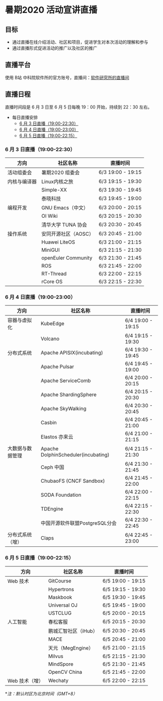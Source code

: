 # 暑期2020 活动宣讲直播

## 目标

- 通过直播在线介绍活动、社区和项目，促进学生对本次活动的理解和参与
- 通过直播形式促进活动的推广以及社区的推广

## 直播平台

使用 B站 中科院软件所的官方账号，直播间：[软件研究所的直播间](https://live.bilibili.com/22221041)

## 直播日程

直播时间段是 6 月 3 日至 6 月 5 日每晚 19：00 开始，持续到 22：30 左右。

- 每日直播安排
  - [6 月 3 日直播（19:00-22:30）](#6-月-3-日直播1900-2230)
  - [6 月 4 日直播（19:00-23:00）](#6-月-4-日直播1900-2300)
  - [6 月 5 日直播（19:00-22:15）](#6-月-5-日直播1900-2215)

### 6 月 3 日直播（19:00-22:30）

| 方向      | 社区名称                             | 直播时间           |
|----------|-------------------------------------|-------------------|
| 活动组委会 | 暑期2020 组委会                       | 6/3 19:00 - 19:15 |
| 内核与编译器 | Linux内核之旅                      | 6/3 19:15 - 19:30 |
|          | Simple-XX                           | 6/3 19:30 - 19:45 |
|          | 泰晓科技                             | 6/3 19:45 - 19:00 |
| 编程开发   | GNU Emacs（中文）                    | 6/3 20:00 - 20:15 |
|          | OI Wiki                             | 6/3 20:15 - 20:30 |
|          | 清华大学 TUNA 协会                    | 6/3 20:30 - 20:45 |
| 操作系统   | 安同开源社区（AOSC）                  | 6/3 20:45 - 21:00 |
|          | Huawei LiteOS                       | 6/3 21:00 - 21:15 |
|          | MiniGUI                             | 6/3 21:15 - 21:30 |
|          | openEuler Community                 | 6/3 21:30 - 21:45 |
|          | ROS                                 | 6/3 21:45 - 22:00 |
|          | RT-Thread                           | 6/3 22:00 - 22:15 |
|          | rCore OS                            | 6/3 22:15 - 22:30 |

### 6 月 4 日直播（19:00-23:00）

| 方向      | 社区名称                             | 直播时间           |
|----------|-------------------------------------|-------------------|
| 容器与虚拟化   | KubeEdge                        | 6/4 19:00 - 19:15 |
|          | Volcano                             | 6/4 19:15 - 19:30 |
| 分布式系统    | Apache APISIX(incubating)        | 6/4 19:30 - 19:45 |
|          | Apache Pulsar                       | 6/4 19:45 - 19:00 |
|          | Apache ServiceComb                  | 6/4 20:00 - 20:15 |
|          | Apache ShardingSphere               | 6/4 20:15 - 20:30 |
|          | Apache SkyWalking                   | 6/4 20:30 - 20:45 |
|          | Casbin                              | 6/4 20:45 - 21:00 |
|          | Elastos 亦来云                       | 6/4 21:00 - 21:15 |
| 大数据与数据管理 | Apache DolphinScheduler(incubating) | 6/4 21:15 - 21:30 |
|          | Ceph 中国                            | 6/4 21:30 - 21:45 |
|          | ChubaoFS (CNCF Sandbox)             | 6/4 21:45 - 22:00 |
|          | SODA Foundation                     | 6/4 22:00 - 22:15 |
|          | TDEngine                            | 6/4 22:15 - 22:30 |
|          | 中国开源软件联盟PostgreSQL分会          | 6/4 22:30 - 22:45 |
| 分布式系统（增） | Claps                          | 6/4 22:45 - 23:00 |

### 6 月 5 日直播（19:00-22:15）

| 方向      | 社区名称                             | 直播时间           |
|----------|-------------------------------------|-------------------|
| Web 技术  | GitCourse                           | 6/5 19:00 - 19:15 |
|          | Hypertrons                          | 6/5 19:15 - 19:30 |
|          | Maskbook                            | 6/5 19:30 - 19:45 |
|          | Universal OJ                        | 6/5 19:45 - 19:00 |
|          | USTCLUG                             | 6/5 20:00 - 20:15 |
| 人工智能     | 春松客服                           | 6/5 20:15 - 20:30 |
|          | 鹏城汇智社区（iHub）                   | 6/5 20:30 - 20:45 |
|          | MACE                                | 6/5 20:45 - 21:00 |
|          | 天元（MegEngine）                     | 6/5 21:00 - 21:15 |
|          | Milvus                              | 6/5 21:15 - 21:30 |
|          | MindSpore                           | 6/5 21:30 - 21:45 |
|          | OpenCV China                        | 6/5 21:45 - 22:00 |
| Web 技术（增）| Wechaty                          | 6/5 22:00 - 22:15 |

**注：默认时区为北京时间（GMT+8）*
